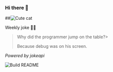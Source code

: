 ### Hi there 👋

##![Cute cat](https://cataas.com/cat?width=250&height=250)

Weekly joke 💁‍♂️


<!-- START_JOKE_SECTION -->
> 
> Why did the programmer jump on the table?> 
> 
> Because debug was on his screen.
<!-- END_JOKE_SECTION -->


*Powered by jokeapi*


![Build README](https://github.com/ThomasTSWD/ThomasTSWD/workflows/Build%20README/badge.svg)



